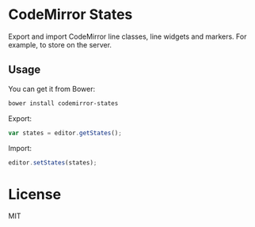 CodeMirror States
=================

Export and import CodeMirror line classes, line widgets and markers. For example, to store on the server.

## Usage

You can get it from Bower:

```sh
bower install codemirror-states
````

Export:
```javascript
var states = editor.getStates();
```

Import:
```javascript
editor.setStates(states);
```

# License

  MIT
